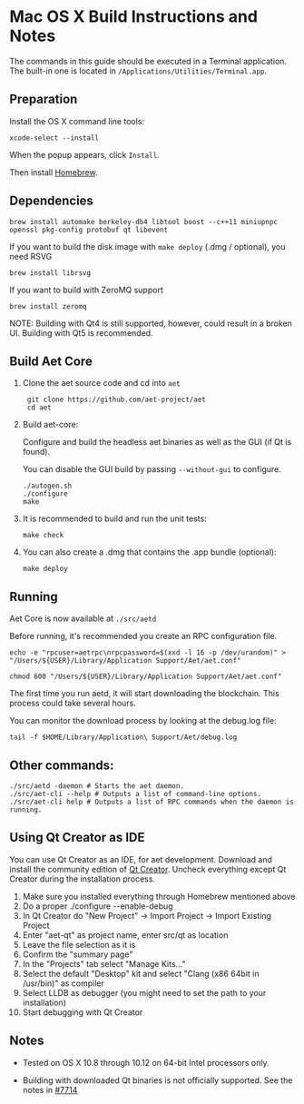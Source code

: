 Mac OS X Build Instructions and Notes
====================================
The commands in this guide should be executed in a Terminal application.
The built-in one is located in `/Applications/Utilities/Terminal.app`.

Preparation
-----------
Install the OS X command line tools:

`xcode-select --install`

When the popup appears, click `Install`.

Then install [Homebrew](https://brew.sh).

Dependencies
----------------------

    brew install automake berkeley-db4 libtool boost --c++11 miniupnpc openssl pkg-config protobuf qt libevent

If you want to build the disk image with `make deploy` (.dmg / optional), you need RSVG

    brew install librsvg

If you want to build with ZeroMQ support
    
    brew install zeromq

NOTE: Building with Qt4 is still supported, however, could result in a broken UI. Building with Qt5 is recommended.

Build Aet Core
------------------------

1. Clone the aet source code and cd into `aet`

        git clone https://github.com/aet-project/aet
        cd aet

2.  Build aet-core:

    Configure and build the headless aet binaries as well as the GUI (if Qt is found).

    You can disable the GUI build by passing `--without-gui` to configure.

        ./autogen.sh
        ./configure
        make

3.  It is recommended to build and run the unit tests:

        make check

4.  You can also create a .dmg that contains the .app bundle (optional):

        make deploy

Running
-------

Aet Core is now available at `./src/aetd`

Before running, it's recommended you create an RPC configuration file.

    echo -e "rpcuser=aetrpc\nrpcpassword=$(xxd -l 16 -p /dev/urandom)" > "/Users/${USER}/Library/Application Support/Aet/aet.conf"

    chmod 600 "/Users/${USER}/Library/Application Support/Aet/aet.conf"

The first time you run aetd, it will start downloading the blockchain. This process could take several hours.

You can monitor the download process by looking at the debug.log file:

    tail -f $HOME/Library/Application\ Support/Aet/debug.log

Other commands:
-------

    ./src/aetd -daemon # Starts the aet daemon.
    ./src/aet-cli --help # Outputs a list of command-line options.
    ./src/aet-cli help # Outputs a list of RPC commands when the daemon is running.

Using Qt Creator as IDE
------------------------
You can use Qt Creator as an IDE, for aet development.
Download and install the community edition of [Qt Creator](https://www.qt.io/download/).
Uncheck everything except Qt Creator during the installation process.

1. Make sure you installed everything through Homebrew mentioned above
2. Do a proper ./configure --enable-debug
3. In Qt Creator do "New Project" -> Import Project -> Import Existing Project
4. Enter "aet-qt" as project name, enter src/qt as location
5. Leave the file selection as it is
6. Confirm the "summary page"
7. In the "Projects" tab select "Manage Kits..."
8. Select the default "Desktop" kit and select "Clang (x86 64bit in /usr/bin)" as compiler
9. Select LLDB as debugger (you might need to set the path to your installation)
10. Start debugging with Qt Creator

Notes
-----

* Tested on OS X 10.8 through 10.12 on 64-bit Intel processors only.

* Building with downloaded Qt binaries is not officially supported. See the notes in [#7714](https://github.com/bitcoin/bitcoin/issues/7714)
